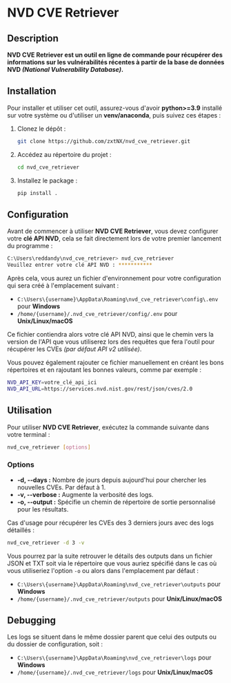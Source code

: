 # NVD CVE Retriever

## Description
**NVD CVE Retriever est un outil en ligne de commande pour récupérer des informations sur les vulnérabilités récentes à partir de la base de données NVD *(National Vulnerability Database)*.**

## Installation
Pour installer et utiliser cet outil, assurez-vous d'avoir **python>=3.9** installé sur votre système ou d'utiliser un **venv/anaconda**, puis suivez ces étapes :

1. Clonez le dépôt :
    
    ```bash
    git clone https://github.com/zxtNX/nvd_cve_retriever.git
    ```

2. Accédez au répertoire du projet :
    
    ```bash
    cd nvd_cve_retriever
    ```
3. Installez le package :
    
    ```bash
    pip install .
    ```

## Configuration
Avant de commencer à utiliser **NVD CVE Retriever**, vous devez configurer votre **clé API NVD**, cela se fait directement lors de votre premier lancement du programme :

```bash
C:\Users\reddandy\nvd_cve_retriever> nvd_cve_retriever
Veuillez entrer votre clé API NVD : ***********
```

Après cela, vous aurez un fichier d'environnement pour votre configuration qui sera créé à l'emplacement suivant :
* ``C:\Users\{username}\AppData\Roaming\nvd_cve_retriever\config\.env`` pour **Windows**
* ``/home/{username}/.nvd_cve_retriever/config/.env`` pour **Unix/Linux/macOS**

Ce fichier contiendra alors votre clé API NVD, ainsi que le chemin vers la version de l'API que vous utiliserez lors des requêtes que fera l'outil pour récupérer les CVEs *(par défaut API v2 utilisée)*.

Vous pouvez également rajouter ce fichier manuellement en créant les bons répertoires et en rajoutant les bonnes valeurs, comme par exemple :

````bash
NVD_API_KEY=votre_clé_api_ici
NVD_API_URL=https://services.nvd.nist.gov/rest/json/cves/2.0
````

## Utilisation
Pour utiliser **NVD CVE Retriever**, exécutez la commande suivante dans votre terminal :

````bash
nvd_cve_retriever [options]
````

### Options
* **-d, --days :** Nombre de jours depuis aujourd'hui pour chercher les nouvelles CVEs. Par défaut à 1.
* **-v, --verbose :** Augmente la verbosité des logs.
* **-o, --output :** Spécifie un chemin de répertoire de sortie personnalisé pour les résultats.

Cas d'usage pour récupérer les CVEs des 3 derniers jours avec des logs détaillés :

````bash
nvd_cve_retriever -d 3 -v
````
Vous pourrez par la suite retrouver le détails des outputs dans un fichier JSON et TXT soit via le répertoire que vous auriez spécifié dans le cas où vous utiliseriez l'option ``-o`` ou alors dans l'emplacement par défaut :
* ``C:\Users\{username}\AppData\Roaming\nvd_cve_retriever\outputs`` pour **Windows**
* ``/home/{username}/.nvd_cve_retriever/outputs`` pour **Unix/Linux/macOS**

## Debugging

Les logs se situent dans le même dossier parent que celui des outputs ou du dossier de configuration, soit : 
* ``C:\Users\{username}\AppData\Roaming\nvd_cve_retriever\logs`` pour **Windows**
* ``/home/{username}/.nvd_cve_retriever/logs`` pour **Unix/Linux/macOS**
